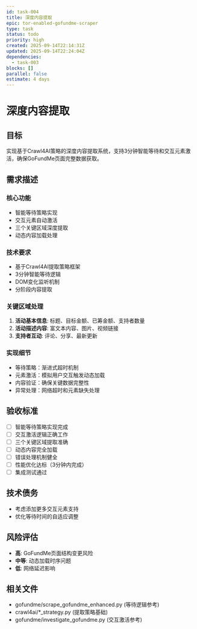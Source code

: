 ```yaml
---
id: task-004
title: 深度内容提取
epic: tor-enabled-gofundme-scraper
type: task
status: todo
priority: high
created: 2025-09-14T22:14:31Z
updated: 2025-09-14T22:24:04Z
dependencies:
  - task-003
blocks: []
parallel: false
estimate: 4 days
---
```


# 深度内容提取

## 目标
实现基于Crawl4AI策略的深度内容提取系统，支持3分钟智能等待和交互元素激活，确保GoFundMe页面完整数据获取。

## 需求描述

### 核心功能
- 智能等待策略实现
- 交互元素自动激活
- 三个关键区域深度提取
- 动态内容加载处理

### 技术要求
- 基于Crawl4AI提取策略框架
- 3分钟智能等待逻辑
- DOM变化监听机制
- 分阶段内容提取

### 关键区域处理
1. **活动基本信息**: 标题、目标金额、已筹金额、支持者数量
2. **活动描述内容**: 富文本内容、图片、视频链接
3. **支持者互动**: 评论、分享、最新更新

### 实现细节
- 等待策略：渐进式超时机制
- 元素激活：模拟用户交互触发动态加载
- 内容验证：确保关键数据完整性
- 异常处理：网络超时和元素缺失处理

## 验收标准
- [ ] 智能等待策略实现完成
- [ ] 交互激活逻辑正确工作
- [ ] 三个关键区域提取准确
- [ ] 动态内容完全加载
- [ ] 错误处理机制健全
- [ ] 性能优化达标（3分钟内完成）
- [ ] 集成测试通过

## 技术债务
- 考虑添加更多交互元素支持
- 优化等待时间的自适应调整

## 风险评估
- **高**: GoFundMe页面结构变更风险
- **中等**: 动态加载时序问题
- **低**: 网络延迟影响

## 相关文件
- gofundme/scrape_gofundme_enhanced.py (等待逻辑参考)
- crawl4ai/*_strategy.py (提取策略基础)
- gofundme/investigate_gofundme.py (交互激活参考)
